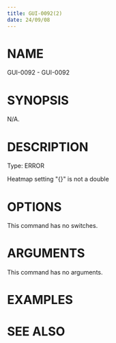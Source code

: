 ```yaml
---
title: GUI-0092(2)
date: 24/09/08
---
```


# NAME

GUI-0092 - GUI-0092

# SYNOPSIS

N/A.

# DESCRIPTION

Type: ERROR

Heatmap setting \"{}\" is not a double

# OPTIONS

This command has no switches.

# ARGUMENTS

This command has no arguments.

# EXAMPLES

# SEE ALSO
